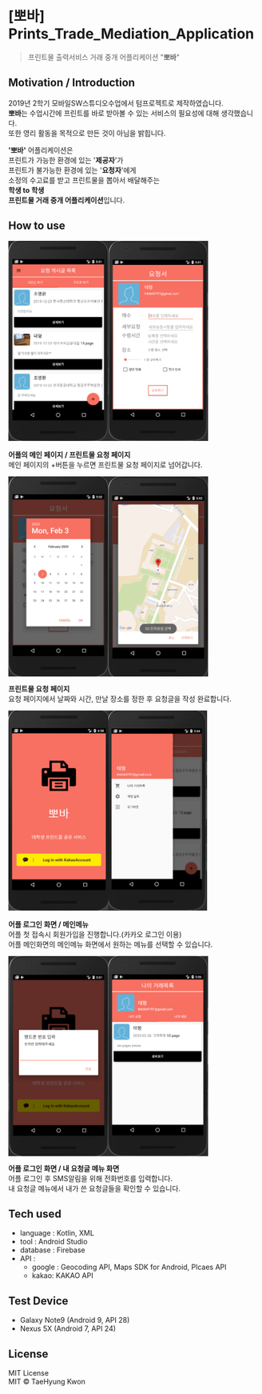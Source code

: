 # [뽀바] Prints_Trade_Mediation_Application
> 프린트물 출력서비스 거래 중개 어플리케이션 "**뽀바**"

## Motivation / Introduction
2019년 2학기 모바일SW스튜디오수업에서 텀프로젝트로 제작하였습니다.  
**뽀바**는 수업시간에 프린트를 바로 받아볼 수 있는 서비스의 필요성에 대해 생각했습니다.  
또한 영리 활동을 목적으로 만든 것이 아님을 밝힙니다.

**'뽀바'** 어플리케이션은  
프린트가 가능한 환경에 있는 '**제공자**'가  
프린트가 불가능한 환경에 있는 '**요청자**'에게  
소정의 수고료를 받고 프린트물을 뽑아서 배달해주는  
**학생 to 학생**  
**프린트물 거래 중개 어플리케이션**입니다.

## How to use
<img align="left" width="200px" height="400px" src="read_me_images/main.PNG">
<img aligh="center" width="200px" height="400px" src="read_me_images/request.PNG">  
  
**어플의 메인 페이지 / 프린트물 요청 페이지**  
 메인 페이지의 +버튼을 누르면 프린트물 요청 페이지로 넘어갑니다.  
 
<img align="left" width="200px" height="400px" src="read_me_images/request2.PNG">
<img align="center" width="200px" height="400px" src="read_me_images/request3.png">  
  
  **프린트물 요청 페이지**  
요청 페이지에서 날짜와 시간, 만날 장소를 정한 후 요청글을 작성 완료합니다.  
  
<img align="left" width="200px" height="400px" src="read_me_images/login.PNG">
<img align="center width="200px" height="400px" src="read_me_images/menu.PNG">  

**어플 로그인 화면 / 메인메뉴**  
 어플 첫 접속시 회원가입을 진행합니다.(카카오 로그인 이용)  
 어플 메인화면의 메인메뉴 화면에서 원하는 메뉴를 선택할 수 있습니다.  
 
<img align="left" width="200px" height="400px" src="read_me_images/login2.png">
<img align="center" width="200px" height="400px" src="read_me_images/my_request.PNG">  

 **어플 로그인 화면 / 내 요청글 메뉴 화면**  
 어플 로그인 후 SMS알림을 위해 전화번호를 입력합니다.  
 내 요청글 메뉴에서 내가 쓴 요청글들을 확인할 수 있습니다.
 
## Tech used  
* language : Kotlin, XML
* tool : Android Studio
* database : Firebase
* API :  
  + google : Geocoding API, Maps SDK for Android, Plcaes API  
  + kakao: KAKAO API  

## Test Device  
* Galaxy Note9 (Android 9, API 28)
* Nexus 5X (Android 7, API 24)

## License  
MIT License  
MIT © TaeHyung Kwon
